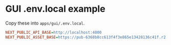 # GUI .env.local example

Copy these into `apps/gui/.env.local`.

```ini
NEXT_PUBLIC_API_BASE=http://localhost:4000
NEXT_PUBLIC_ASSET_BASE=https://pub-6368b8cc613f4f3e865e13428136c41f.r2.dev
```
